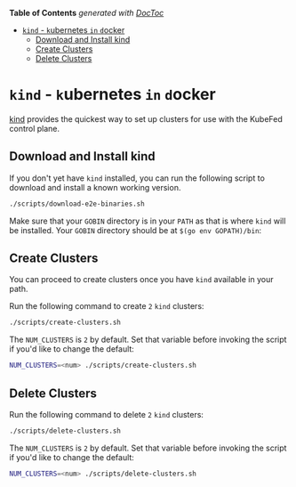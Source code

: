 <!-- START doctoc generated TOC please keep comment here to allow auto update -->
<!-- DON'T EDIT THIS SECTION, INSTEAD RE-RUN doctoc TO UPDATE -->
**Table of Contents**  *generated with [DocToc](https://github.com/thlorenz/doctoc)*

- [`kind` - `k`ubernetes `in` `d`ocker](#kind---kubernetes-in-docker)
  - [Download and Install kind](#download-and-install-kind)
  - [Create Clusters](#create-clusters)
  - [Delete Clusters](#delete-clusters)

<!-- END doctoc generated TOC please keep comment here to allow auto update -->

# `kind` - `k`ubernetes `in` `d`ocker

[kind](https://github.com/kubernetes-sigs/kind) provides the quickest way to
set up clusters for use with the KubeFed control plane.

## Download and Install kind

If you don't yet have `kind` installed, you can run the following script to
download and install a known working version.

```bash
./scripts/download-e2e-binaries.sh
```

Make sure that your `GOBIN` directory is in your `PATH` as that is where `kind`
will be installed. Your `GOBIN` directory should be at `$(go env GOPATH)/bin`:

## Create Clusters

You can proceed to create clusters once you have `kind` available in your path.

Run the following command to create `2` `kind` clusters:

```bash
./scripts/create-clusters.sh
```

The `NUM_CLUSTERS` is `2` by default. Set that variable before invoking the
script if you'd like to change the default:

```bash
NUM_CLUSTERS=<num> ./scripts/create-clusters.sh
```

## Delete Clusters

Run the following command to delete `2` `kind` clusters:

```bash
./scripts/delete-clusters.sh
```

The `NUM_CLUSTERS` is `2` by default. Set that variable before invoking the script
if you'd like to change the default:

```bash
NUM_CLUSTERS=<num> ./scripts/delete-clusters.sh
```
